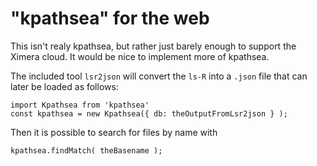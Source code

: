 # "kpathsea" for the web

This isn't realy kpathsea, but rather just barely enough to support
the Ximera cloud.  It would be nice to implement more of kpathsea.

The included tool `lsr2json` will convert the `ls-R` into a `.json`
file that can later be loaded as follows:
```
import Kpathsea from 'kpathsea'
const kpathsea = new Kpathsea({ db: theOutputFromLsr2json } );
```
Then it is possible to search for files by name with
```
kpathsea.findMatch( theBasename );
```
